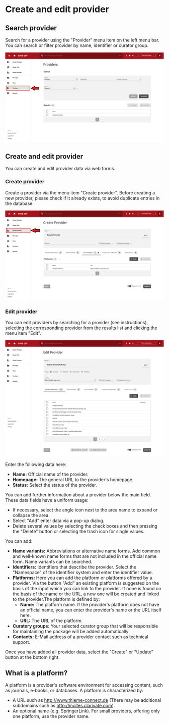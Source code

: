 # Create and edit provider

## Search provider

Search for a provider using the "Provider" menu item on the left menu bar. 
You can search or filter provider by name, identifier or curator group.

![GOKB search provider](../assets/search-provider.png "GOKB search provider")

## Create and edit provider

You can create and edit provider data via web forms.

### Create provider

Create a provider via the menu item "Create provider". Before creating a new provider, 
please check if it already exists, to avoid duplicate entries in the database.

![GOKB create provider](../assets/create-provider.png "GOKB create provider")

### Edit provider

You can edit providers by searching for a provider (see instructions),  selecting the corresponding provider from the results list and clicking the menu item "Edit".

![GOKB edit provider](../assets/edit-provider.png "GOKB edit provider")

Enter the following data here:

+ **Name:** Official name of the provider.
+ **Homepage:** The general URL to the provider's homepage.
+ **Status:** Select the status of the provider.


You can add further information about a provider below the main field. 
These data fields have a uniform usage:

+ If necessary, select the angle icon next to the area name to expand or collapse the area.
+ Select "Add" enter data via a pop-up dialog.
+ Delete several values by selecting the check boxes and then pressing the "Delete" button or selecting 
the trash icon for single values.

You can add:

+ **Name variants:** Abbreviations or alternative name forms. Add common and well-known 
name forms that are not included in the official name form. Name variants can be searched.
+ **Identifiers:** Identifiers that describe the provider. Select the "Namespace" 
of the identifier system and enter the identifier value.
+ **Platforms:** Here you can add the platform or platforms offered
  by a provider. Via the button "Add" an existing platform is suggested on the basis of the input
  which you can link to the provider. If none is found on the basis of the name or the URL, a new one will be created and
  linked to the provider.The platform is defined by:
  * **Name:** The platform name. If the provider's platform does not have an official name, you can enter the provider's name or the URL itself here.
  * **URL:** The URL of the platform.
+ **Curatory groups:** Your selected curator group that will be responsible for maintaining the package 
will be added automatically
+ **Contacts:**  E-Mail address of a provider contact such as technical support. 

Once you have added all provider data, select the "Create" or "Update" button at the bottom right.

## What is a platform?

A platform is a provider's software environment for accessing content, such as journals, 
e-books, or databases. A platform is characterized by:

+ A URL such as http://www.thieme-connect.de (There may be additional 
subdomains such as http://incites.clarivate.com).
+ An optional name (e.g. SpringerLink). For small providers, 
offering only one platform, use the provider name.
